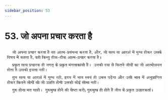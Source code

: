 ```yaml
---
sidebar_position: 53
---
```



# 53.   जो अपना प्रचार करता है

![जो अपना प्रचार करता है](../../../static/img/hindi/verse53.png)
